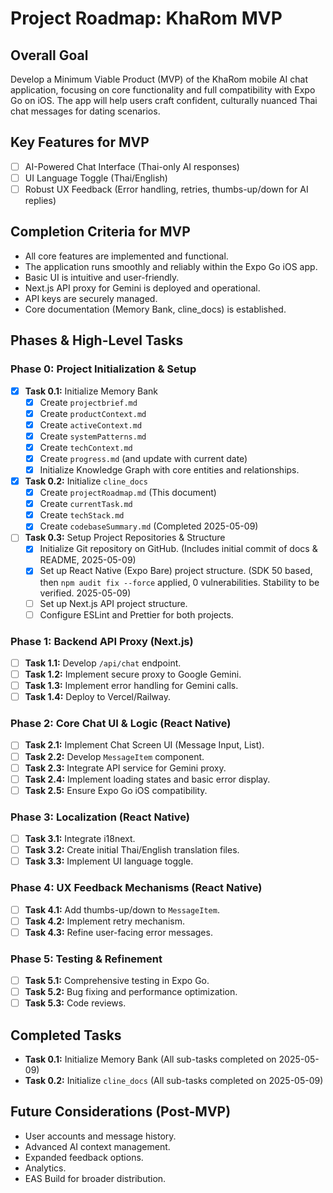# Project Roadmap: KhaRom MVP

## Overall Goal
Develop a Minimum Viable Product (MVP) of the KhaRom mobile AI chat application, focusing on core functionality and full compatibility with Expo Go on iOS. The app will help users craft confident, culturally nuanced Thai chat messages for dating scenarios.

## Key Features for MVP
-   [ ] AI-Powered Chat Interface (Thai-only AI responses)
-   [ ] UI Language Toggle (Thai/English)
-   [ ] Robust UX Feedback (Error handling, retries, thumbs-up/down for AI replies)

## Completion Criteria for MVP
-   All core features are implemented and functional.
-   The application runs smoothly and reliably within the Expo Go iOS app.
-   Basic UI is intuitive and user-friendly.
-   Next.js API proxy for Gemini is deployed and operational.
-   API keys are securely managed.
-   Core documentation (Memory Bank, cline_docs) is established.

## Phases & High-Level Tasks

### Phase 0: Project Initialization & Setup
-   [x] **Task 0.1:** Initialize Memory Bank
    -   [x] Create `projectbrief.md`
    -   [x] Create `productContext.md`
    -   [x] Create `activeContext.md`
    -   [x] Create `systemPatterns.md`
    -   [x] Create `techContext.md`
    -   [x] Create `progress.md` (and update with current date)
    -   [x] Initialize Knowledge Graph with core entities and relationships.
-   [x] **Task 0.2:** Initialize `cline_docs`
    -   [x] Create `projectRoadmap.md` (This document)
    -   [x] Create `currentTask.md`
    -   [x] Create `techStack.md`
    -   [x] Create `codebaseSummary.md` (Completed 2025-05-09)
-   [ ] **Task 0.3:** Setup Project Repositories & Structure
    -   [x] Initialize Git repository on GitHub. (Includes initial commit of docs & README, 2025-05-09)
    -   [x] Set up React Native (Expo Bare) project structure. (SDK 50 based, then `npm audit fix --force` applied, 0 vulnerabilities. Stability to be verified. 2025-05-09)
    -   [ ] Set up Next.js API project structure.
    -   [ ] Configure ESLint and Prettier for both projects.

### Phase 1: Backend API Proxy (Next.js)
-   [ ] **Task 1.1:** Develop `/api/chat` endpoint.
-   [ ] **Task 1.2:** Implement secure proxy to Google Gemini.
-   [ ] **Task 1.3:** Implement error handling for Gemini calls.
-   [ ] **Task 1.4:** Deploy to Vercel/Railway.

### Phase 2: Core Chat UI & Logic (React Native)
-   [ ] **Task 2.1:** Implement Chat Screen UI (Message Input, List).
-   [ ] **Task 2.2:** Develop `MessageItem` component.
-   [ ] **Task 2.3:** Integrate API service for Gemini proxy.
-   [ ] **Task 2.4:** Implement loading states and basic error display.
-   [ ] **Task 2.5:** Ensure Expo Go iOS compatibility.

### Phase 3: Localization (React Native)
-   [ ] **Task 3.1:** Integrate i18next.
-   [ ] **Task 3.2:** Create initial Thai/English translation files.
-   [ ] **Task 3.3:** Implement UI language toggle.

### Phase 4: UX Feedback Mechanisms (React Native)
-   [ ] **Task 4.1:** Add thumbs-up/down to `MessageItem`.
-   [ ] **Task 4.2:** Implement retry mechanism.
-   [ ] **Task 4.3:** Refine user-facing error messages.

### Phase 5: Testing & Refinement
-   [ ] **Task 5.1:** Comprehensive testing in Expo Go.
-   [ ] **Task 5.2:** Bug fixing and performance optimization.
-   [ ] **Task 5.3:** Code reviews.

## Completed Tasks
-   **Task 0.1:** Initialize Memory Bank (All sub-tasks completed on 2025-05-09)
-   **Task 0.2:** Initialize `cline_docs` (All sub-tasks completed on 2025-05-09)

## Future Considerations (Post-MVP)
-   User accounts and message history.
-   Advanced AI context management.
-   Expanded feedback options.
-   Analytics.
-   EAS Build for broader distribution.
